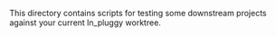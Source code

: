 This directory contains scripts for testing some downstream projects
against your current ln_pluggy worktree.
